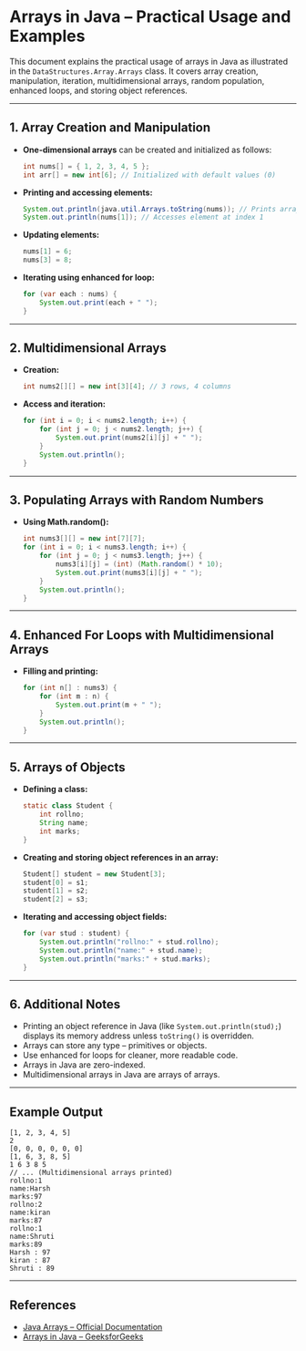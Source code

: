 # Arrays in Java – Practical Usage and Examples

This document explains the practical usage of arrays in Java as illustrated in the `DataStructures.Array.Arrays` class. It covers array creation, manipulation, iteration, multidimensional arrays, random population, enhanced loops, and storing object references.

---

## 1. Array Creation and Manipulation

- **One-dimensional arrays** can be created and initialized as follows:
    ```java
    int nums[] = { 1, 2, 3, 4, 5 };
    int arr[] = new int[6]; // Initialized with default values (0)
    ```
- **Printing and accessing elements:**
    ```java
    System.out.println(java.util.Arrays.toString(nums)); // Prints array
    System.out.println(nums[1]); // Accesses element at index 1
    ```
- **Updating elements:**
    ```java
    nums[1] = 6;
    nums[3] = 8;
    ```
- **Iterating using enhanced for loop:**
    ```java
    for (var each : nums) {
        System.out.print(each + " ");
    }
    ```

---

## 2. Multidimensional Arrays

- **Creation:**
    ```java
    int nums2[][] = new int[3][4]; // 3 rows, 4 columns
    ```
- **Access and iteration:**
    ```java
    for (int i = 0; i < nums2.length; i++) {
        for (int j = 0; j < nums2.length; j++) {
            System.out.print(nums2[i][j] + " ");
        }
        System.out.println();
    }
    ```

---

## 3. Populating Arrays with Random Numbers

- **Using Math.random():**
    ```java
    int nums3[][] = new int[7][7];
    for (int i = 0; i < nums3.length; i++) {
        for (int j = 0; j < nums3.length; j++) {
            nums3[i][j] = (int) (Math.random() * 10);
            System.out.print(nums3[i][j] + " ");
        }
        System.out.println();
    }
    ```

---

## 4. Enhanced For Loops with Multidimensional Arrays

- **Filling and printing:**
    ```java
    for (int n[] : nums3) {
        for (int m : n) {
            System.out.print(m + " ");
        }
        System.out.println();
    }
    ```

---

## 5. Arrays of Objects

- **Defining a class:**
    ```java
    static class Student {
        int rollno;
        String name;
        int marks;
    }
    ```
- **Creating and storing object references in an array:**
    ```java
    Student[] student = new Student[3];
    student[0] = s1;
    student[1] = s2;
    student[2] = s3;
    ```
- **Iterating and accessing object fields:**
    ```java
    for (var stud : student) {
        System.out.println("rollno:" + stud.rollno);
        System.out.println("name:" + stud.name);
        System.out.println("marks:" + stud.marks);
    }
    ```

---

## 6. Additional Notes

- Printing an object reference in Java (like `System.out.println(stud);`) displays its memory address unless `toString()` is overridden.
- Arrays can store any type – primitives or objects.
- Use enhanced for loops for cleaner, more readable code.
- Arrays in Java are zero-indexed.
- Multidimensional arrays in Java are arrays of arrays.

---

## Example Output

```
[1, 2, 3, 4, 5]
2
[0, 0, 0, 0, 0, 0]
[1, 6, 3, 8, 5]
1 6 3 8 5 
// ... (Multidimensional arrays printed)
rollno:1
name:Harsh
marks:97
rollno:2
name:kiran
marks:87
rollno:1
name:Shruti
marks:89
Harsh : 97
kiran : 87
Shruti : 89
```

---

## References

- [Java Arrays – Official Documentation](https://docs.oracle.com/javase/tutorial/java/nutsandbolts/arrays.html)
- [Arrays in Java – GeeksforGeeks](https://www.geeksforgeeks.org/arrays-in-java/)
